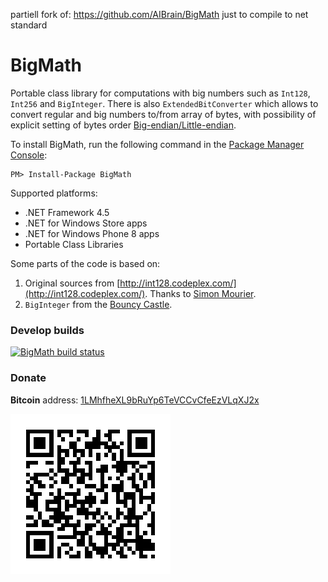 partiell fork of: https://github.com/AIBrain/BigMath
just to compile to net standard

# BigMath

Portable class library for computations with big numbers such as `Int128`, `Int256` and `BigInteger`. There is also `ExtendedBitConverter` which allows to convert regular and big numbers to/from array of bytes, with possibility of explicit setting of bytes order [Big-endian/Little-endian](http://en.wikipedia.org/wiki/Endianness).

To install BigMath, run the following command in the [Package Manager Console](http://docs.nuget.org/docs/start-here/using-the-package-manager-console):

    PM> Install-Package BigMath

Supported platforms:

- .NET Framework 4.5 
- .NET for Windows Store apps
- .NET for Windows Phone 8 apps
- Portable Class Libraries

Some parts of the code is based on:

1. Original sources from [http://int128.codeplex.com/](http://int128.codeplex.com/). Thanks to [Simon Mourier](https://www.codeplex.com/site/users/view/simonm).
2. `BigInteger` from the [Bouncy Castle](http://www.bouncycastle.org/). 

### Develop builds ###
[![BigMath build status](https://www.myget.org/BuildSource/Badge/taggersoft?identifier=82116a31-a94f-4cb1-b3d7-24c01e151241)](https://www.myget.org/gallery/taggersoft)

### Donate ###

**Bitcoin** address: [1LMhfheXL9bRuYp6TeVCCvCfeEzVLqXJ2x](bitcoin:1LMhfheXL9bRuYp6TeVCCvCfeEzVLqXJ2x?label=BigMath)

![](donate/BigMath-Donate-BTC-1LMhfheXL9bRuYp6TeVCCvCfeEzVLqXJ2x.png)
